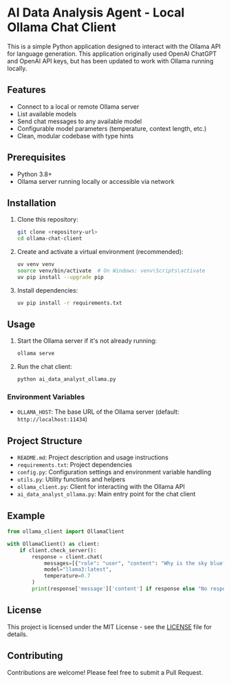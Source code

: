 # AI Data Analysis Agent - Local Ollama Chat Client

This is a simple Python application designed to interact with the Ollama API for language generation. This application originally used OpenAI ChatGPT and OpenAI API keys, but has been updated to work with Ollama running locally.

## Features

- Connect to a local or remote Ollama server
- List available models
- Send chat messages to any available model
- Configurable model parameters (temperature, context length, etc.)
- Clean, modular codebase with type hints

## Prerequisites

- Python 3.8+
- Ollama server running locally or accessible via network

## Installation

1. Clone this repository:

   ```bash
   git clone <repository-url>
   cd ollama-chat-client
   ```

2. Create and activate a virtual environment (recommended):

   ```bash
   uv venv venv
   source venv/bin/activate  # On Windows: venv\Scripts\activate
   uv pip install --upgrade pip
   ```

3. Install dependencies:
   ```bash
   uv pip install -r requirements.txt
   ```

## Usage

1. Start the Ollama server if it's not already running:

   ```bash
   ollama serve
   ```

2. Run the chat client:
   ```bash
   python ai_data_analyst_ollama.py
   ```

### Environment Variables

- `OLLAMA_HOST`: The base URL of the Ollama server (default: `http://localhost:11434`)

## Project Structure

- `README.md`: Project description and usage instructions
- `requirements.txt`: Project dependencies
- `config.py`: Configuration settings and environment variable handling
- `utils.py`: Utility functions and helpers
- `ollama_client.py`: Client for interacting with the Ollama API
- `ai_data_analyst_ollama.py`: Main entry point for the chat client

## Example

```python
from ollama_client import OllamaClient

with OllamaClient() as client:
    if client.check_server():
        response = client.chat(
            messages=[{"role": "user", "content": "Why is the sky blue?"}],
            model="llama3:latest",
            temperature=0.7
        )
        print(response['message']['content'] if response else "No response")
```

## License

This project is licensed under the MIT License - see the [LICENSE](LICENSE) file for details.

## Contributing

Contributions are welcome! Please feel free to submit a Pull Request.
